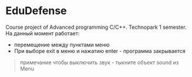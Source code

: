 # EduDefense
Course project of Advanced programming C/C++. Technopark 1 semester. 
На данный момент работает:
- перемещение между пунктами меню
- При выборе exit в меню и нажатию enter - программа закрывается
>примечание
>чтобы выключить звук - тыкните объект sound из Menu
